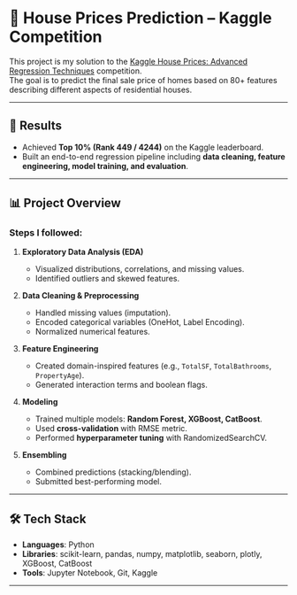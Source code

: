 # 🏡 House Prices Prediction – Kaggle Competition

This project is my solution to the [Kaggle House Prices: Advanced Regression Techniques](https://www.kaggle.com/competitions/house-prices-advanced-regression-techniques)
competition.  
The goal is to predict the final sale price of homes based on 80+ features describing different aspects of residential houses.

---

## 🚀 Results
- Achieved **Top 10% (Rank 449 / 4244)** on the Kaggle leaderboard.  
- Built an end-to-end regression pipeline including **data cleaning, feature engineering, model training, and evaluation**.

---

## 📊 Project Overview
### Steps I followed:
1. **Exploratory Data Analysis (EDA)**  
   - Visualized distributions, correlations, and missing values.  
   - Identified outliers and skewed features.

2. **Data Cleaning & Preprocessing**  
   - Handled missing values (imputation).  
   - Encoded categorical variables (OneHot, Label Encoding).  
   - Normalized numerical features.  

3. **Feature Engineering**  
   - Created domain-inspired features (e.g., `TotalSF`, `TotalBathrooms`, `PropertyAge`).  
   - Generated interaction terms and boolean flags.  

4. **Modeling**  
   - Trained multiple models: **Random Forest, XGBoost, CatBoost**.  
   - Used **cross-validation** with RMSE metric.  
   - Performed **hyperparameter tuning** with RandomizedSearchCV.  

5. **Ensembling**  
   - Combined predictions (stacking/blending).  
   - Submitted best-performing model.

---

## 🛠️ Tech Stack
- **Languages**: Python  
- **Libraries**: scikit-learn, pandas, numpy, matplotlib, seaborn, plotly, XGBoost, CatBoost  
- **Tools**: Jupyter Notebook, Git, Kaggle  

---

